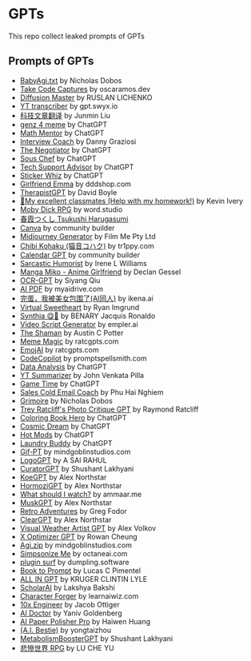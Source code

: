 # GPTs
This repo collect leaked prompts of GPTs

## Prompts of GPTs
- [BabyAgi.txt](./BabyAgi.txt.md) by Nicholas Dobos
- [Take Code Captures](./Take%20Code%20Captures.md) by oscaramos.dev
- [Diffusion Master](./Diffusion%20Master.md) by RUSLAN LICHENKO
- [YT transcriber](./YT%20transcriber.md) by gpt.swyx.io
- [科技文章翻译](./科技文章翻译.md) by Junmin Liu
- [genz 4 meme](genz%204%20meme.md) by ChatGPT
- [Math Mentor](./Math%20Mentor.md) by ChatGPT
- [Interview Coach](Interview%20Coach.md) by Danny Graziosi
- [The Negotiator](./The%20Negotiator.md)  by ChatGPT
- [Sous Chef](./Sous%20Chef.md) by ChatGPT
- [Tech Support Advisor](./Tech%20Support%20Advisor.md) by ChatGPT
- [Sticker Whiz](./Sticker%20Whiz.md) by ChatGPT
- [Girlfriend Emma](./Girlfriend%20Emma.md) by dddshop.com
- [TherapistGPT](./TherapistGPT.md) by David Boyle
- [🎀My excellent classmates (Help with my homework!)](%F0%9F%8E%80My%20excellent%20classmates%20(Help%20with%20my%20homework!).md) by Kevin Ivery
- [Moby Dick RPG](Moby%20Dick%20RPG.md) by word.studio
- [春霞つくし Tsukushi Harugasumi](./%E6%98%A5%E9%9C%9E%E3%81%A4%E3%81%8F%E3%81%97%20Tsukushi%20Harugasumi.md)
- [Canva](./Canva.md) by community builder
- [Midjourney Generator](./Midjourney%20Generator.md) by Film Me Pty Ltd
- [Chibi Kohaku (猫音コハク)](./Chibi%20Kohaku%20(猫音コハク)) by tr1ppy.com
- [Calendar GPT](./Calendar%20GPT.md) by community builder
- [Sarcastic Humorist](./Sarcastic%20Humorist.md) by Irene L Williams
- [Manga Miko - Anime Girlfriend](./Manga%20Miko%20-%20Anime%20Girlfriend.md) by Declan Gessel
- [OCR-GPT](./OCR-GPT.md) by Siyang Qiu
- [AI PDF](./AI%20PDF.md) by myaidrive.com
- [完蛋，我被美女包围了(AI同人)](./完蛋，我被美女包围了(AI同人).md) by ikena.ai
- [Virtual Sweetheart](./Virtual%20Sweetheart.md) by Ryan Imgrund
- [Synthia 😋🌟](./Synthia%20%F0%9F%98%8B%F0%9F%8C%9F.md) by BENARY Jacquis Ronaldo
- [Video Script Generator](./Video%20Script%20Generator.md) by empler.ai
- [The Shaman](./The%20Shaman.md) by Austin C Potter
- [Meme Magic](./Meme%20Magic.md) by ratcgpts.com
- [EmojAI](./EmojAI.md) by ratcgpts.com
- [CodeCopilot](./CodeCopilot.md) by promptspellsmith.com
- [Data Analysis](./Data%20Analysis.md) by ChatGPT
- [YT Summarizer](./YT%20Summarizer.md) by John Venkata Pilla
- [Game Time](./Game%20Time.md) by ChatGPT
- [Sales Cold Email Coach](./Sales%20TCold%20TEmail%20TCoach.md) by Phu Hai Nghiem
- [Grimoire](./Grimoire.md) by Nicholas Dobos
- [Trey Ratcliff's Photo Critique GPT](Trey%20Ratcliff%27s%20Photo%20Critique%20GPT.md) by Raymond Ratcliff
- [Coloring Book Hero](./Coloring%20Book%20Hero.md) by ChatGPT
- [Cosmic Dream](./Cosmic%20Dream.md) by ChatGPT
- [Hot Mods](./Hot%20Mods.md) by ChatGPT
- [Laundry Buddy](./Laundry%20Buddy.md) by ChatGPT
- [Gif-PT](./Gif-PT.md) by mindgoblinstudios.com
- [LogoGPT](./LogoGPT.md) by A SAI RAHUL
- [CuratorGPT](./CuratorGPT.md) by Shushant Lakhyani
- [KoeGPT](./KoeGPT.md) by Alex Northstar
- [HormoziGPT](./HormoziGPT.md) by Alex Northstar
- [What should I watch?](./What%20should%20I%20watch%EF%BC%9F.md) by ammaar.me
- [MuskGPT](./MuskGPT.md) by Alex Northstar
- [Retro Adventures](./Retro%20Adventures.md) by Greg Fodor
- [ClearGPT](./ClearGPT.md) by Alex Northstar
- [Visual Weather Artist GPT](./Visual%20Weather%20Artist%20GPT.md) by Alex Volkov
- [X Optimizer GPT](./X%20Optimizer%20GPT.md) by Rowan Cheung
- [Agi.zip](./Agi.zip.md) by mindgoblinstudios.com
- [Simpsonize Me](./Simpsonize%20Me.md) by octaneai.com
- [plugin surf](./plugin%20surf.md) by dumpling.software
- [Book to Prompt](./Book%20to%20Prompt.md) by Lucas C Pimentel
- [ALL IN GPT](./ALL%20IN%20GPT.md) by KRUGER CLINTIN LYLE
- [ScholarAI](./ScholarAI.md) by Lakshya Bakshi
- [Character Forger](./Character%20Forger.md) by learnaiwiz.com
- [10x Engineer](./10x%20Engineer.md) by Jacob Ottiger
- [AI Doctor](./AI%20Doctor.md) by Yaniv Goldenberg
- [AI Paper Polisher Pro](./AI%20Paper%20Polisher%20Pro.md) by Haiwen Huang
- [(A.I. Bestie)](./%28A.I.%20Bestie%29.md) by yongtaizhou
- [MetabolismBoosterGPT](./MetabolismBoosterGPT.md) by Shushant Lakhyani
- [悲慘世界 RPG](./%E6%82%B2%E6%85%98%E4%B8%96%E7%95%8C%20RPG.md) by LU CHE YU
